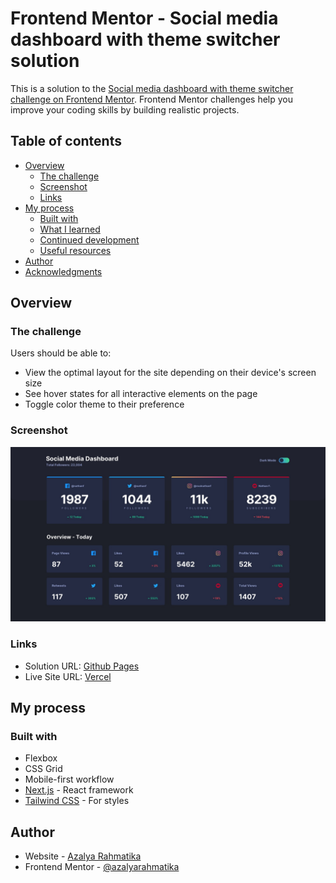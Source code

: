 # Frontend Mentor - Social media dashboard with theme switcher solution

This is a solution to the [Social media dashboard with theme switcher challenge on Frontend Mentor](https://www.frontendmentor.io/challenges/social-media-dashboard-with-theme-switcher-6oY8ozp_H). Frontend Mentor challenges help you improve your coding skills by building realistic projects. 

## Table of contents

- [Overview](#overview)
  - [The challenge](#the-challenge)
  - [Screenshot](#screenshot)
  - [Links](#links)
- [My process](#my-process)
  - [Built with](#built-with)
  - [What I learned](#what-i-learned)
  - [Continued development](#continued-development)
  - [Useful resources](#useful-resources)
- [Author](#author)
- [Acknowledgments](#acknowledgments)

## Overview

### The challenge

Users should be able to:

- View the optimal layout for the site depending on their device's screen size
- See hover states for all interactive elements on the page
- Toggle color theme to their preference

### Screenshot

![](./design/desktop-design-dark.jpg)

### Links

- Solution URL: [Github Pages](https://github.com/azalyarahmatika/social-media-dashboard-with-theme-switcher)
- Live Site URL: [Vercel](https://social-media-dashboard-with-theme-switcher-topaz.vercel.app/)

## My process

### Built with

- Flexbox
- CSS Grid
- Mobile-first workflow
- [Next.js](https://nextjs.org/) - React framework
- [Tailwind CSS](https://tailwindcss.com/) - For styles

## Author

- Website - [Azalya Rahmatika](https://www.azalyarahmatika.com)
- Frontend Mentor - [@azalyarahmatika](https://www.frontendmentor.io/profile/azalyarahmatika)
